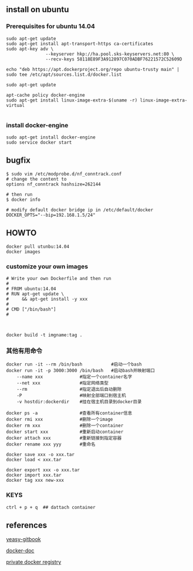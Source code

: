 ## install on ubuntu

### Prerequisites for ubuntu 14.04

```
sudo apt-get update
sudo apt-get install apt-transport-https ca-certificates
sudo apt-key adv \
               --keyserver hkp://ha.pool.sks-keyservers.net:80 \
               --recv-keys 58118E89F3A912897C070ADBF76221572C52609D

echo "deb https://apt.dockerproject.org/repo ubuntu-trusty main" | sudo tee /etc/apt/sources.list.d/docker.list

sudo apt-get update

apt-cache policy docker-engine
sudo apt-get install linux-image-extra-$(uname -r) linux-image-extra-virtual


```

### install docker-engine

```
sudo apt-get install docker-engine
sudo service docker start
```

## bugfix
```
$ sudo vim /etc/modprobe.d/nf_conntrack.conf
# change the content to 
options nf_conntrack hashsize=262144

# then run 
$ docker info

# modify default docker bridge ip in /etc/default/docker
DOCKER_OPTS="--bip=192.168.1.5/24"
```


## HOWTO

```
docker pull utunbu:14.04
docker images
```

### customize your own images
```
# Write your own Dockerfile and then run 
#
# FROM ubuntu:14.04
# RUN apt-get update \
#     && apt-get install -y xxx
#
# CMD ["/bin/bash"]
#



docker build -t imgname:tag .
```

### 其他有用命令

```
docker run -it --rm /bin/bash           #启动一个bash
docker run -it -p 3000:3000 /bin/bash   #启动bash并映射端口
    --name xxx  			#指定一个container名字
    --net xxx   			#指定网络类型
    --rm        			#指定退出后自动删除
    -P         		 		#映射全部端口到宿主机
    -v hostdir:dockerdir	#挂在宿主机目录到docker目录
 
docker ps -a                #查看所有container信息
docker rmi xxx              #删除一个image
docker rm xxx               #删除一个container
docker start xxx            #重新启动container
docker attach xxx           #重新链接到指定容器
docker rename xxx yyy       #重命名

docker save xxx -o xxx.tar
docker load < xxx.tar

docker export xxx -o xxx.tar
docker import xxx.tar
docker tag xxx new-xxx

```


### KEYS

```
ctrl + p + q  ## dattach container
```

## references
[yeasy-gitbook](https://yeasy.gitbooks.io/docker_practice/content/)

[docker-doc](https://docs.docker.com/engine/installation/linux/ubuntulinux/)

[private docker registry](http://www.cnblogs.com/cloud-it/p/7070198.html)
